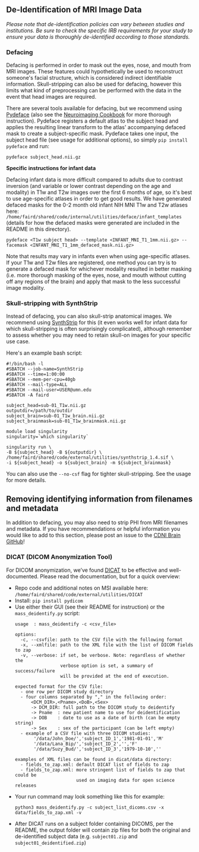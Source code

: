 ## De-Identification of MRI Image Data 

*Please note that de-identification policies can vary between studies and institutions. Be sure to check the specific IRB requirements for your study to ensure your data is thoroughly de-identified according to those standards.*

### Defacing

Defacing is performed in order to mask out the eyes, nose, and mouth from MRI images. These features could hypothetically be used to reconstruct someone's facial structure, which is considered indirect identifiable information. Skull-stripping can also be used for defacing, however this limits what kind of preprocessing can be performed with the data in the event that head images are required.

There are several tools available for defacing, but we recommend using [Pydeface](https://pypi.org/project/pydeface/) (also see the [Neuroimaging Cookbook](https://neuroimaging-cookbook.github.io/recipes/pydeface_recipe/) for more thorough instruction). Pydeface registers a default atlas to the subject head and applies the resulting linear transform to the atlas' accompanying defaced mask to create a subject-specific mask. Pydeface takes one input, the subject head file (see usage for additional options), so simply `pip install pydeface` and run:

```
pydeface subject_head.nii.gz
```

**Specific instructions for infant data**

Defacing infant data is more difficult compared to adults due to contrast inversion (and variable or lower contrast depending on the age and modality) in T1w and T2w images over the first 6 months of age, so it's best to use age-specific atlases in order to get good results. We have generated defaced masks for the 0-2 month old infant NIH MNI T1w and T2w atlases here: `/home/faird/shared/code/internal/utilities/deface/infant_templates` (details for how the defaced masks were generated are included in the README in this directory).    

```
pydeface <T1w subject head> --template <INFANT_MNI_T1_1mm.nii.gz> --facemask <INFANT_MNI_T1_1mm_defaced_mask.nii.gz>
```

Note that results may vary in infants even when using age-specific atlases. If your T1w and T2w files are registered, one method you can try is to generate a defaced mask for whichever modality resulted in better masking (i.e. more thorough masking of the eyes, nose, and mouth without cutting off any regions of the brain) and apply that mask to the less successful image modality.  

### Skull-stripping with SynthStrip

Instead of defacing, you can also skull-strip anatomical images. We recommend using [SynthStrip](https://surfer.nmr.mgh.harvard.edu/docs/synthstrip/) for this (it even works well for infant data for which skull-stripping is often surprisingly complicated), although remember to assess whether you may need to retain skull-on images for your specific use case. 

Here's an example bash script:

```
#!/bin/bash -l
#SBATCH --job-name=SynthStrip
#SBATCH --time=1:00:00
#SBATCH --mem-per-cpu=40gb
#SBATCH --mail-type=ALL
#SBATCH --mail-user=USER@umn.edu
#SBATCH -A faird

subject_head=sub-01_T1w.nii.gz
outputdir=/path/to/outdir
subject_brain=sub-01_T1w_brain.nii.gz
subject_brainmask=sub-01_T1w_brainmask.nii.gz

module load singularity
singularity=`which singularity`

singularity run \
-B ${subject_head} -B ${outputdir} \
/home/faird/shared/code/external/utilities/synthstrip_1.4.sif \
-i ${subject_head} -o ${subject_brain} -m ${subject_brainmask} 
```
You can also use the `--no-csf` flag for tighter skull-stripping. See the usage for more details.

## Removing identifying information from filenames and metadata
In addition to defacing, you may also need to strip PHI from MRI filenames and metadata. If you have recommendations or helpful information you would like to add to this section, please post an issue to the [CDNI Brain GitHub](https://github.com/DCAN-Labs/cdni-brain/issues)!  

### DICAT (DICOM Anonymization Tool)
For DICOM anonymization, we’ve found [DICAT](https://github.com/aces/DICAT) to be effective and well-documented. Please read the documentation, but for a quick overview:
- Repo code and additional notes on MSI available here: `/home/faird/shared/code/external/utilities/DICAT`
- Install: `pip install pydicom`
- Use either their GUI (see their README for instruction) or the `mass_deidentify.py` script:
  ```
  usage  : mass_deidentify -c <csv_file>
  
  options:
  	-c, --csvfile: path to the CSV file with the following format
  	-x, --xmlfile: path to the XML file with the list of DICOM fields to zap
  	-v, --verbose: if set, be verbose. Note: regardless of whether the
  	               verbose option is set, a summary of success/failure
  	               will be provided at the end of execution.
  
  expected format for the CSV file:
  	- one row per DICOM study directory
  	- four columns separated by "," in the following order:
  		<DCM_DIR>,<Pname>,<DoB>,<Sex>
  		-> DCM_DIR: full path to the DICOM study to deidentify
  		-> Pname  : new patient name to use for deidentification
  		-> DOB    : date to use as a date of birth (can be empty string)
  		-> Sex    : sex of the participant (can be left empty)
  	- example of a CSV file with three DICOM studies:
  		 '/data/John_Doe/','subject_ID_1','1981-01-01','M'
  		 '/data/Lana_Bip/','subject_ID_2','','F'
  		 '/data/Suzy_Bud/','subject_ID_3','1979-10-10',''
  
  examples of XML files can be found in dicat/data directory:
  	- fields_to_zap.xml: default DICAT list of fields to zap
  	- fields_to_zap.xml: more stringent list of fields to zap that could be
  	                     used on imaging data for open science releases
  ```
- Your run command may look something like this for example:
  ```
  python3 mass_deidentify.py -c subject_list_dicoms.csv -x data/fields_to_zap.xml -v
  ```
- After DICAT runs on a subject folder containing DICOMS, per the README, the output folder will contain zip files for both the original and de-identified subject data (e.g. `subject01.zip` and `subject01_deidentified.zip`)
